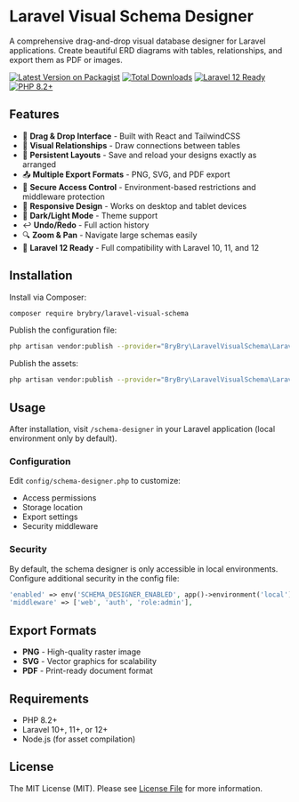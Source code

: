 # Laravel Visual Schema Designer

A comprehensive drag-and-drop visual database designer for Laravel applications. Create beautiful ERD diagrams with tables, relationships, and export them as PDF or images.

[![Latest Version on Packagist](https://img.shields.io/packagist/v/brybry/laravel-visual-schema.svg?style=flat-square)](https://packagist.org/packages/brybry/laravel-visual-schema)
[![Total Downloads](https://img.shields.io/packagist/dt/brybry/laravel-visual-schema.svg?style=flat-square)](https://packagist.org/packages/brybry/laravel-visual-schema)
[![Laravel 12 Ready](https://img.shields.io/badge/Laravel-12%20Ready-green.svg?style=flat-square)](https://laravel.com)
[![PHP 8.2+](https://img.shields.io/badge/PHP-8.2+-blue.svg?style=flat-square)](https://php.net)

## Features

- 🎨 **Drag & Drop Interface** - Built with React and TailwindCSS
- 🔗 **Visual Relationships** - Draw connections between tables
- 💾 **Persistent Layouts** - Save and reload your designs exactly as arranged
- 📤 **Multiple Export Formats** - PNG, SVG, and PDF export
- 🔐 **Secure Access Control** - Environment-based restrictions and middleware protection
- 📱 **Responsive Design** - Works on desktop and tablet devices
- 🌙 **Dark/Light Mode** - Theme support
- ↩️ **Undo/Redo** - Full action history
- 🔍 **Zoom & Pan** - Navigate large schemas easily
- 🚀 **Laravel 12 Ready** - Full compatibility with Laravel 10, 11, and 12

## Installation

Install via Composer:

```bash
composer require brybry/laravel-visual-schema
```

Publish the configuration file:

```bash
php artisan vendor:publish --provider="BryBry\LaravelVisualSchema\LaravelVisualSchemaServiceProvider" --tag="config"
```

Publish the assets:

```bash
php artisan vendor:publish --provider="BryBry\LaravelVisualSchema\LaravelVisualSchemaServiceProvider" --tag="assets"
```

## Usage

After installation, visit `/schema-designer` in your Laravel application (local environment only by default).

### Configuration

Edit `config/schema-designer.php` to customize:

- Access permissions
- Storage location
- Export settings
- Security middleware

### Security

By default, the schema designer is only accessible in local environments. Configure additional security in the config file:

```php
'enabled' => env('SCHEMA_DESIGNER_ENABLED', app()->environment('local')),
'middleware' => ['web', 'auth', 'role:admin'],
```

## Export Formats

- **PNG** - High-quality raster image
- **SVG** - Vector graphics for scalability  
- **PDF** - Print-ready document format

## Requirements

- PHP 8.2+
- Laravel 10+, 11+, or 12+
- Node.js (for asset compilation)

## License

The MIT License (MIT). Please see [License File](LICENSE) for more information.